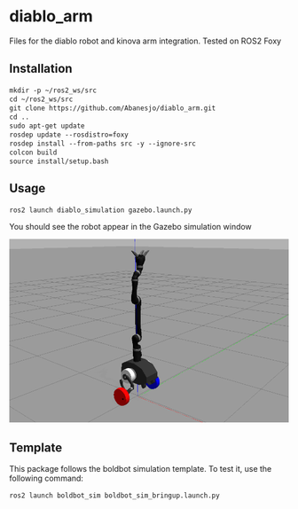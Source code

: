 # diablo_arm
Files for the diablo robot and kinova arm integration. Tested on ROS2 Foxy

## Installation
```
mkdir -p ~/ros2_ws/src
cd ~/ros2_ws/src
git clone https://github.com/Abanesjo/diablo_arm.git
cd ..
sudo apt-get update
rosdep update --rosdistro=foxy
rosdep install --from-paths src -y --ignore-src 
colcon build
source install/setup.bash
```

## Usage
```
ros2 launch diablo_simulation gazebo.launch.py
```
You should see the robot appear in the Gazebo simulation window

![diablo_arm.png](/docs/diablo_arm.png "Diablo with Arm")

## Template
This package follows the boldbot simulation template. To test it, use the following command:
```
ros2 launch boldbot_sim boldbot_sim_bringup.launch.py
```
